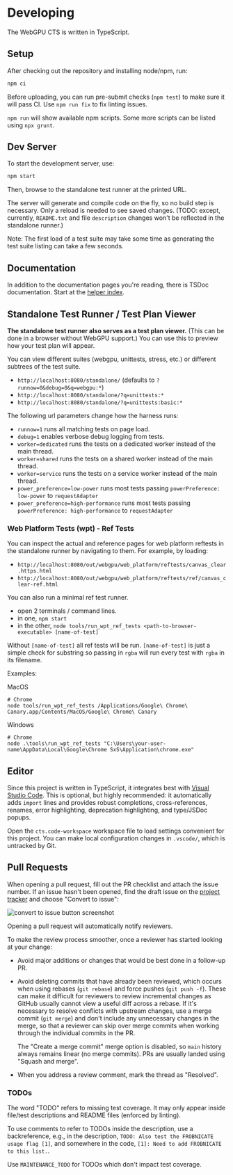 # Developing

The WebGPU CTS is written in TypeScript.

## Setup

After checking out the repository and installing node/npm, run:

```sh
npm ci
```

Before uploading, you can run pre-submit checks (`npm test`) to make sure it will pass CI.
Use `npm run fix` to fix linting issues.

`npm run` will show available npm scripts.
Some more scripts can be listed using `npx grunt`.

## Dev Server

To start the development server, use:

```sh
npm start
```

Then, browse to the standalone test runner at the printed URL.

The server will generate and compile code on the fly, so no build step is necessary.
Only a reload is needed to see saved changes.
(TODO: except, currently, `README.txt` and file `description` changes won't be reflected in
the standalone runner.)

Note: The first load of a test suite may take some time as generating the test suite listing can
take a few seconds.

## Documentation

In addition to the documentation pages you're reading, there is TSDoc documentation.
Start at the [helper index](https://gpuweb.github.io/cts/docs/tsdoc/).

## Standalone Test Runner / Test Plan Viewer

**The standalone test runner also serves as a test plan viewer.**
(This can be done in a browser without WebGPU support.)
You can use this to preview how your test plan will appear.

You can view different suites (webgpu, unittests, stress, etc.) or different subtrees of
the test suite.

- `http://localhost:8080/standalone/` (defaults to `?runnow=0&debug=0&q=webgpu:*`)
- `http://localhost:8080/standalone/?q=unittests:*`
- `http://localhost:8080/standalone/?q=unittests:basic:*`

The following url parameters change how the harness runs:

- `runnow=1` runs all matching tests on page load.
- `debug=1` enables verbose debug logging from tests.
- `worker=dedicated` runs the tests on a dedicated worker instead of the main thread.
- `worker=shared` runs the tests on a shared worker instead of the main thread.
- `worker=service` runs the tests on a service worker instead of the main thread.
- `power_preference=low-power` runs most tests passing `powerPreference: low-power` to `requestAdapter`
- `power_preference=high-performance` runs most tests passing `powerPreference: high-performance` to `requestAdapter`

### Web Platform Tests (wpt) - Ref Tests

You can inspect the actual and reference pages for web platform reftests in the standalone
runner by navigating to them. For example, by loading:

 - `http://localhost:8080/out/webgpu/web_platform/reftests/canvas_clear.https.html`
 - `http://localhost:8080/out/webgpu/web_platform/reftests/ref/canvas_clear-ref.html`

You can also run a minimal ref test runner.

 - open 2 terminals / command lines.
 - in one, `npm start`
 - in the other, `node tools/run_wpt_ref_tests <path-to-browser-executable> [name-of-test]`

Without `[name-of-test]` all ref tests will be run. `[name-of-test]` is just a simple check for
substring so passing in `rgba` will run every test with `rgba` in its filename.

Examples:

MacOS

```
# Chrome
node tools/run_wpt_ref_tests /Applications/Google\ Chrome\ Canary.app/Contents/MacOS/Google\ Chrome\ Canary
```

Windows

```
# Chrome
node .\tools\run_wpt_ref_tests "C:\Users\your-user-name\AppData\Local\Google\Chrome SxS\Application\chrome.exe"
```

## Editor

Since this project is written in TypeScript, it integrates best with
[Visual Studio Code](https://code.visualstudio.com/).
This is optional, but highly recommended: it automatically adds `import` lines and
provides robust completions, cross-references, renames, error highlighting,
deprecation highlighting, and type/JSDoc popups.

Open the `cts.code-workspace` workspace file to load settings convenient for this project.
You can make local configuration changes in `.vscode/`, which is untracked by Git.

## Pull Requests

When opening a pull request, fill out the PR checklist and attach the issue number.
If an issue hasn't been opened, find the draft issue on the
[project tracker](https://github.com/orgs/gpuweb/projects/3) and choose "Convert to issue":

![convert to issue button screenshot](convert_to_issue.png)

Opening a pull request will automatically notify reviewers.

To make the review process smoother, once a reviewer has started looking at your change:

- Avoid major additions or changes that would be best done in a follow-up PR.
- Avoid deleting commits that have already been reviewed, which occurs when using
  rebases (`git rebase`) and force pushes (`git push -f`). These can make
  it difficult for reviewers to review incremental changes as GitHub usually cannot
  view a useful diff across a rebase. If it's necessary to resolve conflicts
  with upstream changes, use a merge commit (`git merge`) and don't include any
  unnecessary changes in the merge, so that a reviewer can skip over merge commits
  when working through the individual commits in the PR.

  The "Create a merge commit" merge option is disabled, so `main` history always
  remains linear (no merge commits). PRs are usually landed using "Squash and merge".
- When you address a review comment, mark the thread as "Resolved".

### TODOs

The word "TODO" refers to missing test coverage. It may only appear inside file/test descriptions
and README files (enforced by linting).

To use comments to refer to TODOs inside the description, use a backreference, e.g., in the
description, `TODO: Also test the FROBNICATE usage flag [1]`, and somewhere in the code, `[1]:
Need to add FROBNICATE to this list.`.

Use `MAINTENANCE_TODO` for TODOs which don't impact test coverage.

